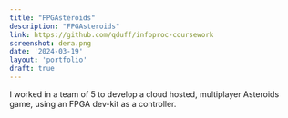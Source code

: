 ```yaml
---
title: "FPGAsteroids"
description: "FPGAsteroids"
link: https://github.com/qduff/infoproc-coursework
screenshot: dera.png
date: '2024-03-19'
layout: 'portfolio'
draft: true
---
```


I worked in a team of 5 to develop a cloud hosted, multiplayer Asteroids game, using an FPGA dev-kit as a controller.
